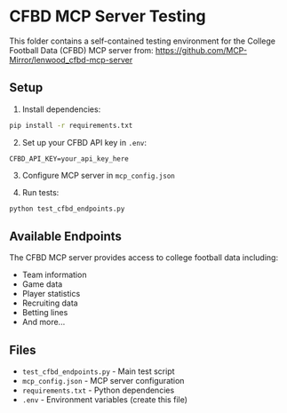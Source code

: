 # CFBD MCP Server Testing

This folder contains a self-contained testing environment for the College Football Data (CFBD) MCP server from:
https://github.com/MCP-Mirror/lenwood_cfbd-mcp-server

## Setup

1. Install dependencies:
```bash
pip install -r requirements.txt
```

2. Set up your CFBD API key in `.env`:
```
CFBD_API_KEY=your_api_key_here
```

3. Configure MCP server in `mcp_config.json`

4. Run tests:
```bash
python test_cfbd_endpoints.py
```

## Available Endpoints

The CFBD MCP server provides access to college football data including:
- Team information
- Game data
- Player statistics
- Recruiting data
- Betting lines
- And more...

## Files

- `test_cfbd_endpoints.py` - Main test script
- `mcp_config.json` - MCP server configuration
- `requirements.txt` - Python dependencies
- `.env` - Environment variables (create this file)